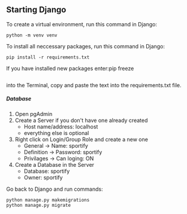 ## Starting Django

To create a virtual environment, run this command in Django: <br> 
```
python -m venv venv
```
To install all neccessary packages, run this command in Django: <br> 
```
pip install -r requirements.txt
```
If you have installed new packages enter:pip freeze

```
```
into the Terminal, copy and paste the text into the requirements.txt file.
##### Database
1. Open pgAdmin
2. Create a Server if you don't have one already created
   - Host name/address: localhost
   - everything else is optional
3. Right click on Login/Group Role and create a new one
   - General -> Name: sportify
   - Definition -> Password: sportify
   - Privilages -> Can loging: ON
4. Create a Database in the Server 
   - Database: sportify
   - Owner: sportify

Go back to Django and run commands:
```
python manage.py makemigrations
python manage.py migrate
```
